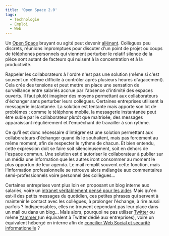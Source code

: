 ```yaml
---
title: 'Open Space 2.0'
tags:
  - Technologie
  - Emploi
  - Web
---
```


Un [Open Space](http://fr.wikipedia.org/wiki/Am%C3%A9nagement_en_open_space)
bruyant ou agité peut devenir
[aliénant](http://www.guilhembertholet.com/blog/2009/07/31/livre-lopen-space-ma-tuer/).
Collègues peu discrets, réunions impromptues pour discuter d'un point de projet
ou coups de téléphones personnels qui viennent perturber le relatif silence de
la pièce sont autant de facteurs qui nuisent à la concentration et à la
productivité.

Rappeler les collaborateurs à l'ordre n'est pas une solution (même si c'est
souvent un réflexe difficile à contrôler après plusieurs heures d'agacement).
Cela crée des tensions et peut mettre en place une sensation de surveillance
entre salariés accrue par l'absence d'intimité des espaces ouverts. Il faut
plutôt imaginer des moyens permettant aux collaborateurs d'échanger sans
perturber leurs collègues. Certaines entreprises utilisent la messagerie
instantanée. La solution est tentante mais apporte son lot de problèmes&nbsp;:
comme le téléphone mobile, la messagerie instantanée peut être subie par le
collaborateur plutôt que maitrisée, des messages apparaissant régulièrement et
l'empêchant de travailler à son rythme.

Ce qu'il est donc nécessaire d'intégrer est une solution permettant aux
collaborateurs d'échanger quand ils le souhaitent, mais pas forcément au même
moment, afin de respecter le rythme de chacun. Et bien entendu, cette expression
doit se faire soit silencieusement, soit en dehors de l'espace commun. Une
solution est d'autoriser le collaborateur à publier sur un média une information
que les autres iront consommer au moment le plus opportun de leur agenda. Le
mail remplit souvent cette fonction, mais l'information professionnelle se
retrouve alors mélangée aux commentaires semi-professionnels voire personnel des
collègues…

Certaines entreprises vont plus loin en proposant un blog interne aux salariés,
voire un
[intranet véritablement pensé pour les aider](http://www.capitaine-commerce.com/2009/08/07/23636-comment-rater-ou-reussir-son-intranet/).
Mais qu'en est-il des petits messages du quotidien, ces petites phrases qui
servent à maintenir le contact avec les collègues, à prolonger l'échange, à rire
aussi parfois&nbsp;? Indispensables, elles ne trouvent cependant pas leur place
dans un mail ou dans un blog… Mais alors, pourquoi ne pas utiliser
[Twitter](http://www.thierryrousseau.net/twitter-en-entreprise/) ou même
[Yammer ](http://www.presse-citron.net/yammer-le-twitter-version-corporate/)(un
équivalent à Twitter dédié aux entreprises), voire un équivalent hébergé en
interne afin
de [concilier Web Social et sécurité informationelle](http://web.archive.org/web/20130331235850///www.duperrin.com/2009/08/25/lentreprise-2-0-menace-t-elle-la-securite/) ?
